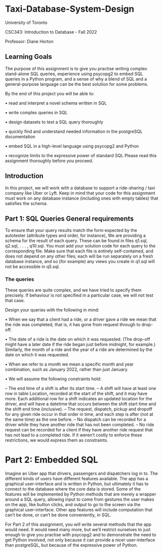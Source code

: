 # Taxi-Database-System-Design
University of Toronto 

CSC343: Introduction to Database - Fall 2022

Professor: Diane Horton

## Learning Goals

The purpose of this assignment is to give you practise writing complex stand-alone SQL queries, experience using psycopg2 to embed SQL queries in a Python program, and a sense of why a blend of SQL and a general-purpose language can be the best solution for some problems.

By the end of this project you will be able to:

• read and interpret a novel schema written in SQL

• write complex queries in SQL

• design datasets to test a SQL query thoroughly

• quickly find and understand needed information in the postgreSQL documentation 

• embed SQL in a high-level language using psycopg2 and Python

• recognize limits to the expressive power of standard SQL Please read this assignment thoroughly before you proceed.

## Introduction

In this project, we will work with a database to support a ride-sharing / taxi company like Uber or Lyft. Keep in mind that your code for this assignment must work on any database instance (including ones with empty tables) that satisfies the schema.

## Part 1: SQL Queries General requirements

To ensure that your query results match the form expected by the autotester (attribute types and order, for instance), We are providing a schema for the result of each query. These can be found in files q1.sql, q2.sql, . . . , q10.sql. You must add your solution code for each query to the corresponding file. Make sure that each file is entirely self-contained, and does not depend on any other files; each will be run separately on a fresh database instance, and so (for example) any views you create in q1.sql will not be accessible in q5.sql.

### The queries

These queries are quite complex, and we have tried to specify them precisely. If behaviour is not specified in a particular case, we will not test that case.

Design your queries with the following in mind:

 • When we say that a client had a ride, or a driver gave a ride we mean that the ride was completed, that is, it has gone from request through to drop-off.
 
 • The date of a ride is the date on which it was requested. (The drop-off might have a later date if the ride began just before midnight, for example.) Similarly, the month of a ride and the year of a ride are determined by the date on which it was requested.
 
 • When we refer to a month we mean a specific month and year combination, such as January 2022, rather than just January.

 • We will assume the following constraints hold:

  – The end time of a shift is after its start time.
  – A shift will have at least one row in table Location, recorded at the start of the shift, and it may have more. Each additional row for a shift indicates an updated location for the driver, and will have a datetime that occurs between the shift start time and the shift end time (inclusive).
  – The request, dispatch, pickup and dropoff for any given ride occur in that order in time, and each step is after (not at the same time) as the one before.
  – No dispatch can be recorded for a driver while they have another ride that has not been completed.
  – No ride request can be recorded for a client if they have another ride request that has not lead to a completed ride. If it weren’t costly to enforce these restrictions, we would express them as constraints.

# Part 2: Embedded SQL

Imagine an Uber app that drivers, passengers and dispatchers log in to. The different kinds of users have different features available. The app has a graphical user-interface and is written in Python, but ultimately it has to connect to the database where the core data is stored. Some of the features will be implemented by Python methods that are merely a wrapper around a SQL query, allowing input to come from gestures the user makes on the app, like button clicks, and output to go to the screen via the graphical user-interface. Other app features will include computation that can’t be done, or can’t be done conveniently, in SQL.

For Part 2 of this assignment, you will write several methods that the app would need. It would need many more, but we’ll restrict ourselves to just enough to give you practise with psycopg2 and to demonstrate the need to get Python involved, not only because it can provide a nicer user-interface than postgreSQL, but because of the expressive power of Python.
